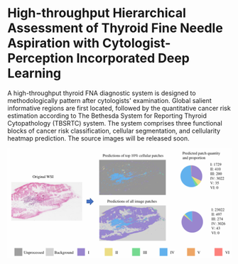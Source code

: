 # High-throughput Hierarchical Assessment of Thyroid Fine Needle Aspiration with Cytologist-Perception Incorporated Deep Learning

A high-throughput thyroid FNA diagnostic system is designed to methodologically pattern after cytologists' examination. Global salient informative regions are first located, followed by the quantitative cancer risk estimation according to The Bethesda System for Reporting Thyroid Cytopathology (TBSRTC) system. The system comprises three functional blocks of cancer risk classification, cellular segmentation, and cellularity heatmap prediction. 
The source images will be released soon.

<img src=".\fig8.png" style="zoom:80%;" />
